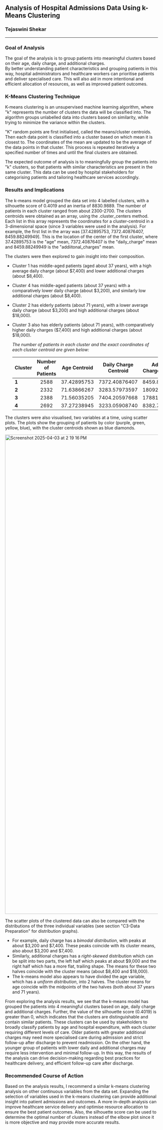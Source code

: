 ## Analysis of Hospital Admissions Data Using k-Means Clustering 

### Tejaswini Shekar
________________

### Goal of Analysis

The goal of the analysis is to group patients into meaningful clusters based on their age, daily charge, and additional charges.  
By better understanding patient characteristics and grouping patients in this way, hospital administrators and healthcare workers can prioritise patients and deliver specialised care. 
This will also aid in more intentional and efficient allocation of resources, as well as improved patient outcomes.

### K-Means Clustering Technique
K-means clustering is an unsupervised machine learning algorithm, where "k" represents the number of clusters the data will be classified into. 
The algorithm groups unlabelled data into clusters based on similarity, while trying to minimize the variance within the clusters. 

"K" random points are first initialised, called the means/cluster centroids. Then each data point is classified into a cluster based on which mean it is closest to. 
The coordinates of the mean are updated to be the average of the data points in that cluster. This process is repeated iteratively a specified number of times and until the final clusters are obtained.

The expected outcome of analysis is to meaningfully group the patients into "k" clusters, so that patients with similar characteristics are present in the same cluster. 
This data can be used by hospital stakeholders for categorising patients and tailoring healthcare services accordingly.

### Results and Implications

The k-means model grouped the data set into 4 labelled clusters, with a silhouette score of 0.4019 and an inertia of 8830.9889. The number of patients in each cluster ranged from about 2300-2700. 
The clusters centroids were obtained as an array, using the .cluster_centers method. 
Each list in this array represents the coordinates for a cluster-centroid in a 3-dimensional space (since 3 variables were used in the analysis). 
For example, the first list in the array was [37.42895753,  7372.40876407,  8459.88249949]. 
This is the location of the center of the first cluster, where 37.42895753 is the "age" mean, 7372.40876407 is the "daily_charge" mean and 8459.88249949 is the "addiitonal_charges" mean.

The clusters were then explored to gain insight into their composition.  

- Cluster 1 has middle-aged patients (aged about 37 years), with a high average daily charge (about $7,400) and lower additional charges (about $8,400). 
- Cluster 4 has middle-aged patients (about 37 years) with a comparatively lower daily charge (about $3,200), and similarly low additional charges (about $8,400). 
- Cluster 2 has elderly patients (about 71 years), with a lower average daily charge (about $3,200) and high additional charges (about $18,000).
- Cluster 3 also has elderly patients (about 71 years), with comparatively higher daily charges ($7,400) and high additional charges (about $18,000).

    *The number of patients in each cluster and the exact coordinates of each cluster centroid are given below:*  

    | Cluster    | Number of Patients | Age Centroid | Daily Charge Centroid | Additional Charges Centroid |
    | :-------- | :--------: | :--------: |:--------: |:--------: |
    | **1** | 2588 | 37.42895753 | 7372.40876407 | 8459.882499490 |
    | **2** | 2332 | 71.63866267 | 3283.57973597 | 18092.92597619 |
    | **3** | 2388 | 71.56035205 | 7404.20597668 | 17881.58163656 |
    | **4** | 2692 | 37.27238945 | 3233.05908740 | 8382.735084440 |

The clusters were also visualised, two variables at a time, using scatter plots. The plots show the grouping of patients by color (purple, green, yellow, blue), with the cluster centroids shown as blue diamonds. 

<img width="1582" alt="Screenshot 2025-04-03 at 2 19 16 PM" src="https://github.com/user-attachments/assets/08cb6fcf-3029-4b36-bd6c-eca102bedbc3" />

The scatter plots of the clustered data can also be compared with the distributions of the three individual variables (see section "C3-Data Preparation" for distribution graphs). 
- For example, daily charge has a *bimodal distribution*, with peaks at about $3,200 and $7,400. These peaks coincide with its cluster means, also about $3,200 and $7,400. 
- Similarly, additional charges has a *right-skewed* distribution which can be split into two parts, the left half which peaks at about $9,000 and the right half which has a more flat, trailing shape.  The means for these two halves coincide with the cluster means (about $8,400 and $18,000). 
- The k-means model also appears to have divided the age variable, which has a *uniform distribution*, into 2 halves. The cluster means for age coincide with the midpoints of the two halves (both about 37 years and 71 years).

From exploring the analysis results, we see that the k-means model has grouped the patients into 4 meaningful clusters based on age, daily charge and additional charges. Further, the value of the silhouette score (0.4019) is greater than 0, which indicates that the clusters are distinguishable and contain similar patients.
These clusters can be used by stakeholders to broadly classify patients by age and hospital expenditure, with each cluster requiring different levels of care. Older patients with greater additional charges may need more specialised care during admission and strict follow-up after discharge to prevent readmission. On the other hand, the younger group of patients with lower daily and additional charges may require less intervention and minimal follow-up. 
In this way, the results of the analysis can drive decision-making regarding best practices for healthcare delivery, and efficient follow-up care after discharge. 

### Recommended Course of Action

Based on the analysis results, I recommend a similar k-means clustering analysis on other continuous variables from the data set. 
Expanding the selection of variables used in the k-means clustering can provide additional insight into patient admissions and outcomes. 
A more in-depth analysis can improve healthcare service delivery and optimise resource allocation to ensure the best patient outcomes. 
Also, the silhouette score can be used to determine the optimal number of clusters instead of the elbow plot since it is more objective and may provide more accurate results.
